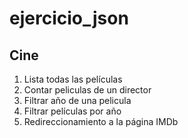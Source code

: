 # ejercicio_json

## Cine
1. Lista todas las películas
2. Contar peliculas de un director
3. Filtrar año de una pelicula
4. Filtrar películas por año
5. Redireccionamiento a la página IMDb
